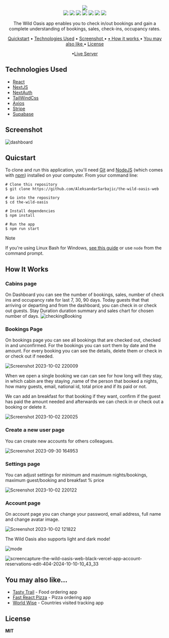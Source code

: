 <div align="center">
 <img  src="https://github.com/user-attachments/assets/907f8ec6-41c2-4f13-a3bd-243fb32f4831"/>
 </div>




<div align="center">
<img src="https://img.shields.io/npm/v/npm.svg?logo=npm"/>
<img src="https://img.shields.io/badge/react-v18.2.0-blue?logo=react"/>
<img src="https://img.shields.io/badge/nextjs-v14.2.12-black?logo=nextdotjs"/>
<img src="https://img.shields.io/badge/axious-v1.7.7-red?logo=axios"/>
<img src="https://img.shields.io/badge/tailwind-v3.4.1-blue?logo=tailwindcss"/>
<img src="https://img.shields.io/badge/stripe-v16.1.0-green?logo=stripe"/>
<img src="https://img.shields.io/badge/supabase-v2.31.0-green?logo=supabase"/>
</div>  


<p align="center">The Wild Oasis app enables you to check in/out bookings and gain a complete understanding of bookings, sales, check-ins, occupancy rates.</p>

<div align="center">
  
<a href="#quicstart" >Quickstart</a> • <a href="#technologies-used" align="center">Technologies Used</a> •  <a href="#screenshot" align="center"> Screenshot </a> • <a href="#you-may-also-like" align="center"> •  <a href="#how-it-works" align="center"> How it works </a> • <a align="center" href="you-may-also-like"> You may also like  </a> •  <a href="#license" align="center"> License  </a> 

•<a href="https://the-wild-oasis-web-black.vercel.app/cabins" align="Center">Live Server</a>

</div>

## Technologies Used

  - [React](https://react.dev/)
  - [NextJS](https://vercel.com/frameworks/nextjs)
  - [NextAuth](https://next-auth.js.org/)
  - [TailWindCss](https://tailwindcss.com/docs/customizing-colors)
  - [Axios](https://axios-http.com/)
  - [Stripe](https://stripe.com/)
  - [Supabase](https://supabase.com/)


## Screenshot

![dashboard](https://github.com/user-attachments/assets/cfbe72b1-5a8a-46a7-94da-bc4aa4e84ce9)

## Quicstart

To clone and run this application, you'll need [Git](https://git-scm.com/) and [NodeJS](https://nodejs.org/en) (which comes with [npm](https://www.npmjs.com/)) installed on your computer. From your command line:

```
# Clone this repository 
$ git clone https://github.com/AleksandarSarbajic/the-wild-oasis-web

# Go into the repository
$ cd the-wild-oasis

# Install dependencies
$ npm install

# Run the app
$ npm run start
```

> [!NOTE]  
> If you're using Linux Bash for Windows, [see this guide](https://www.howtogeek.com/261575/how-to-run-graphical-linux-desktop-applications-from-windows-10s-bash-shell/) or use `node` from the command prompt.


## How It Works

### Cabins page

On Dashboard you can see the number of bookings, sales, number of check ins and occupancy rate for last 7, 30, 90 days. Today guests that that arriving or departing and from the dashboard, you can check in or check out guests. Stay Duration duration summary and sales chart for chosen number of days.
![checkingBooking](https://github.com/user-attachments/assets/dd8c30ed-3b7e-43d2-8773-8b3b9140283f)


### Bookings Page

On bookings page you can see all bookings that are checked out, checked in and unconfirmed. For the bookings you can sort them by date and the amount. For every booking you can see the details, delete them or check in or check out if needed.

![Screenshot 2023-10-02 220009](https://github.com/user-attachments/assets/9d511b67-2ab8-45dc-b370-8dbf97267a9f)

When we open a single booking we can can see for how long will they stay, in which cabin are they staying ,name of the person that booked a nights, how many guests, email, national id, total price and if its paid or not.

We can add an breakfast for that booking if they want, confirm if the guest has paid the amount needed and afterwards we can check in or check out a booking or delete it.


![Screenshot 2023-10-02 220025](https://github.com/user-attachments/assets/d7be3846-b2c0-4721-8ee7-0411912d009f)
### Create a new user page

You can create new accounts for others colleagues. 

![Screenshot 2023-09-30 164953](https://github.com/user-attachments/assets/96bc9e63-07c4-4d56-aa0e-0f8f27e12578)

### Settings page

You can adjust settings for minimum and maximum nights/bookings, maximum guest/booking and breakfast % price


![Screenshot 2023-10-02 220122](https://github.com/user-attachments/assets/fb965288-a45b-4bf0-929f-7f0fb350ef85)

### Account page

On account page you can change your password, email address, full name and change avatar image.


![Screenshot 2023-10-02 121822](https://github.com/user-attachments/assets/7e7236cc-051b-4404-be0a-68a01bb91132)

The Wild Oasis also supports light and dark mode!
 
![mode](https://github.com/user-attachments/assets/787f544a-0b8d-4be4-994b-94bc116c41f2)


![screencapture-the-wild-oasis-web-black-vercel-app-account-reservations-edit-404-2024-10-10-10_43_33](https://github.com/user-attachments/assets/7aafb42f-dea7-4b45-80d5-3bf945c2064f)



## You may also like...

- [Tasty Trail](https://github.com/AleksandarSarbajic/the-wild-oasis) - Food ordering app
- [Fast React Pizza](https://github.com/AleksandarSarbajic/fast-react-pizza) - Pizza ordering app
- [World Wise](https://github.com/AleksandarSarbajic/WorldWise) - Countries visited tracking app

## License

**MIT**
